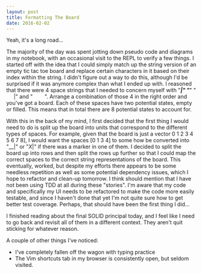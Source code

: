 ```yaml
---
layout: post
title: Formatting The Board
date: 2016-02-02
---
```


Yeah, it's a long road...

The majority of the day was spent jotting down pseudo code and diagrams
in my notebook, with an occasional visit to the REPL to verify a few
things. I started off with the idea that I could simply match up the
string version of an empty tic tac toe board and replace certain
characters in it based on their index within the string. I didn't figure
out a way to do this, although I'd be surprised if it was anymore
complex than what I ended up with. I reasoned that there were 4 space
strings that I needed to concern myself with "___|" "___" "    
 |" and "        ". Arrange a combination of those 4 in the right order
and you've got a board. Each of these spaces have two potential states,
empty or filled. This means that in total there are 8 potential states
to account for.

With this in the back of my mind, I first decided that the first thing I
would need to do is split up the board into units that correspond to the
different types of spaces. For example, given that the board is just a
vector 0 1 2 3 4 5 6 7 8], I would want the spaces [0 1 3 4] to
some how be converted into "__|" or "_X_|" if there was a marker
in one of them. I decided to split the board up into rows and then split
the rows up further so that I could map the correct spaces to the
correct string representations of the board. This eventually, worked,
but despite my efforts there appears to be some needless repetition as
well as some potential dependency issues, which I hope to refactor and
clean-up tomorrow. I think should mention that I have not been using TDD
at all during these "stories". I'm aware that my code and specifically
my UI needs to be refactored to make the code more easily testable, and
since I haven't done that yet I'm not quite sure how to get better test
coverage. Perhaps, that should have been the first thing I did...

I finished reading about the final SOLID principal today, and I feel
like I need to go back and revisit all of them in a different context.
They aren't quit sticking for whatever reason.

A couple of other things I've noticed:

-   I've completely fallen off the wagon with typing practice
-   The Vim shortcuts tab in my browser is consistently open, but
    seldom visited.

 
